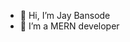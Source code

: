 - 👋 Hi, I’m Jay Bansode
- 🌱 I’m a MERN developer
<!-- - 📫 How to reach me bansodejay50@gmail.com -->

<!---
Jay-Bansode/Jay-Bansode is a ✨ special ✨ repository because its `README.md` (this file) appears on your GitHub profile.
You can click the Preview link to take a look at your changes.
--->
